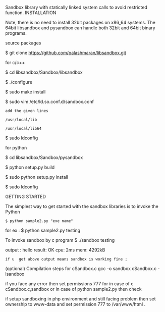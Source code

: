 Sandbox library with statically  linked system calls  to avoid restricted function.
INSTALLATION

  Note, there is no need to install 32bit packages on x86_64 systems. The 64bit 
  libsandbox and pysandbox can handle both 32bit and 64bit binary programs.

  source packages
  
  $ git clone https://github.com/palashmaran/libsandbox.git
  
  for c/c++
  
  $ cd libsandbox/Sandbox/libsandbox
  
  $ ./configure
  
  $ sudo make install
   
  $ sudo vim   /etc/ld.so.conf.d/sandbox.conf
    
    add the given lines
    
    /usr/local/lib
    
    /usr/local/lib64
    
  $ sudo ldconfig  
  
  
  for python
  
  $ cd  libsandbox/Sandbox/pysandbox
  
  $ python setup.py build
  
  $ sudo python setup.py install
  
  $ sudo ldconfig    

GETTING STARTED
  
  The simplest way to get started with the sandbox libraries is to invoke the 
  Python

    $ python sample2.py "exe name"

  for ex  : $ python sample2.py testing

To invoke sandbox by c program
    $ ./sandbox  testing
    
  output : 
  hello
  result: OK
  cpu: 2ms
  mem: 4292kB


    if u  get above output means sandbox is working fine ;



(optional)   Compilation steps for cSandbox.c
    gcc -o sandbox cSandbox.c -lsandbox

   if you face any error then set permissions 777  for in case of c  cSandbox.c,sandbox or in case of python  sample2.py then check 
    

  if setup sandboxing in php environment and still facing problem then set ownership to www-data and set permission 777 to  /var/www/html .
